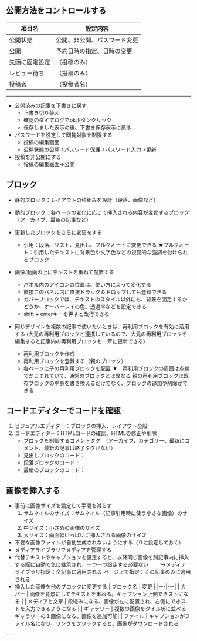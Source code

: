 ## 公開方法をコントロールする
| 項目名 | 設定内容　|
|---|---|
| 公開状態 | 公開、非公開、パスワード変更 |
| 公開　| 予約日時の指定、日時の変更　|
| 先頭に固定設定 |（投稿のみ）|
| レビュー待ち |（投稿のみ）|
| 投稿者 |（投稿者名）|

---
  - 公開済みの記事を下書きに戻す
      - 下書き切り替え
      - 確認のダイアログでokボタンクリック
      - 保存しました表示の後、下書き保存表示に戻る
  - パスワードを設定して閲覧対象を制限する
      - 投稿の編集画面
      - 公開状態の公開→パスワード保護→パスワード入力→更新
  - 投稿を非公開にする
      - 投稿の編集画面→公開

## ブロック
  - 静的ブロック：レイアウトの枠組みを設計（段落、画像など）
  - 動的ブロック：各ページの変化に応じて挿入される内容が変化するブロック（アーカイブ、最新の記事など）
  - 更新したブロックをさらに変更をする
      - 引用：段落、リスト、見出し、プルクオートに変更できる
        ★プルクオート：引用したテキストに背景色や文字色などの視覚的な強調を付けられるブロック
  - 画像/動画の上にテキストを重ねて配置する
      - パネル内のアイコンの位置は、使い方によって変化する
      - 直接このパネル内に直接ドラッグ＆ドロップしても登録できる
      - カバーブロックでは、テキストのスタイル以外にも、背景を固定するかどうか、オーバーレイの色、透過率などを設定できる
      - shift + enterキーを押すと改行できる
      
  - 同じデザインを複数の記事で使いたいときは、再利用ブロックを有効に活用する
    (大元の再利用ブロックと連携しているので、大元の再利用ブロックを編集すると記事内の再利用ブロックも一斉に更新できる）
    - 再利用ブロックを作成
    - 再利用ブロックを登録する（親のブロック）
    - 各ページに子の再利用ブロックを配置
    ★　再利用ブロックの周囲は点線でかこまれていて、通常のブロックとは異なる
        親の再利用ブロックは既存ブロックの中身を書き換えるだけでなく、ブロックの追加や削除ができる
        
## コードエディターでコードを確認
   1. ビジュアルエディター：ブロックの挿入、レイアウト全般
   2. コードエディター：HTMLコードの確認、HTMLの修正や削除
        - ブロックを制御するコメントタグ　（アーカイブ、カテゴリー、最新にコメント、最新の記事は終了タグがない）
        - 見出しブロックのコード：<!--wp:heading-->
        - 段落ブロックのコード：<!--wp:paragraph-->
        - 最新のブロックのコード：<!--wp:latest-posts-->
      
## 画像を挿入する
   - 事前に画像サイズを設定して手間を減らす
      1. サムネイルのサイズ：サムネイル（記事引用時に使う小さな画像）のサイズ
      2. 中サイズ：小さめの画像のサイズ
      3. 大サイズ：画面幅いっぱいに挿入される画像のサイズ
   - 不要な画像ファイルが自動生成されないようにする（０に設定しておく）
   - メディアライブラリでメディアを管理する
   - 代替テキストやキャプションを設定すると、以降同じ画像を別記事内に挿入する際に自動で気に継承され、一つ一つ設定する必要ない
    　　↪メディアライブラリ指定：全記事に適用される
         ページ上で指定：その記事のみに適用される 
   - 挿入した画像を他のブロックに変更する
    | ブロック名 | 変更 |
    |---|---|
    | カバー | 画像を背景にしてテキストを重ねる。キャプション上側できストになる |
    | メディアと文章 | 段組みになる、画像が左に配置され、右側にできストを入力できるようになる |
    | ギャラリー | 複数の画像をタイル状に並べるギャラリーの１画像になる。画像を追加可能|
    | ファイル | キャプションがファイル名になり、リンクをクリックすると、画像がダウンロードされる |
    
    ---
    


















